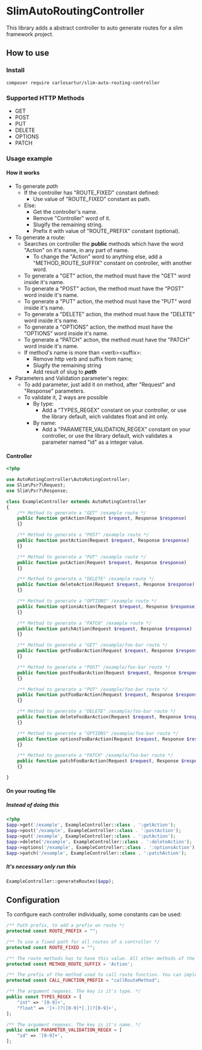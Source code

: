 # SlimAutoRoutingController

This library adds a abstract controller to auto generate routes for a slim framework project.

## How to use
### Install

```
composer require carlosartur/slim-auto-routing-controller
```

### Supported HTTP Methods

- GET
- POST
- PUT
- DELETE
- OPTIONS
- PATCH

### Usage example
#### How it works
- To generate *path*
    - If the controller has "ROUTE_FIXED" constant defined:
        - Use value of "ROUTE_FIXED" constant as path.
    - Else:
        - Get the controller's name.
        - Remove "Controller" word of it.
        - Slugify the remaining string.
        - Prefix it with value of "ROUTE_PREFIX" constant (optional).
- To generate a route:
    - Searches on controller the **public** methods which have the word "Action" on it's name, in any part of name.
        - To change the "Action" word to anything else, add a "METHOD_ROUTE_SUFFIX" constant on controller, with another word.
    - To generate a "GET" action, the method must have the "GET" word inside it's name.
    - To generate a "POST" action, the method must have the "POST" word inside it's name.
    - To generate a "PUT" action, the method must have the "PUT" word inside it's name.
    - To generate a "DELETE" action, the method must have the "DELETE" word inside it's name.
    - To generate a "OPTIONS" action, the method must have the "OPTIONS" word inside it's name.
    - To generate a "PATCH" action, the method must have the "PATCH" word inside it's name.
    - If method's name is more than \<verb\>\<suffix\>:
        - Remove http verb and suffix from name;
        - Slugify the remaining string
        - Add result of slug to ***path***
- Parameters and Validation parameter's regex:
    - To add parameter, just add it on method, after "Request" and "Response" parameters.
    - To validate it, 2 ways are possible
        - By type:
            - Add a "TYPES_REGEX" constant on your controller, or use the library default, wich validates float and int only.
        - By name:
            - Add a "PARAMETER_VALIDATION_REGEX" constant on your controller, or use the library default, wich validates a parameter named "id" as a integer value.
#### Controller

```php
<?php

use AutoRotingController\AutoRotingController;
use Slim\Psr7\Request;
use Slim\Psr7\Response;

class ExampleController extends AutoRotingController
{
    /** Method to generate a "GET" /example route */
    public function getAction(Request $request, Response $response)
    {}

    /** Method to generate a "POST" /example route */
    public function postAction(Request $request, Response $response)
    {}

    /** Method to generate a "PUT" /example route */
    public function putAction(Request $request, Response $response)
    {}

    /** Method to generate a "DELETE" /example route */
    public function deleteAction(Request $request, Response $response)
    {}

    /** Method to generate a "OPTIONS" /example route */
    public function optionsAction(Request $request, Response $response)
    {}

    /** Method to generate a "PATCH" /example route */
    public function patchAction(Request $request, Response $response)
    {}

    /** Method to generate a "GET" /example/foo-bar route */
    public function getFooBarAction(Request $request, Response $response)
    {}

    /** Method to generate a "POST" /example/foo-bar route */
    public function postFooBarAction(Request $request, Response $response)
    {}

    /** Method to generate a "PUT" /example/foo-bar route */
    public function putFooBarAction(Request $request, Response $response)
    {}

    /** Method to generate a "DELETE" /example/foo-bar route */
    public function deleteFooBarAction(Request $request, Response $response)
    {}

    /** Method to generate a "OPTIONS" /example/foo-bar route */
    public function optionsFooBarAction(Request $request, Response $response)
    {}

    /** Method to generate a "PATCH" /example/foo-bar route */
    public function patchFooBarAction(Request $request, Response $response)
    {}

}

```

#### On your routing file

##### Instead of doing this

```php
<?php
$app->get('/example', ExampleController::class . ':getAction');
$app->post('/example', ExampleController::class . ':postAction');
$app->put('/example', ExampleController::class . ':putAction');
$app->delete('/example', ExampleController::class . ':deleteAction');
$app->options('/example', ExampleController::class . ':optionsAction');
$app->patch('/example', ExampleController::class . ':patchAction');
```

##### It's necessary only run this
```php
ExampleController::generateRoutes($app);
```

## Configuration
To configure each controller individually, some constants can be used:

```php
/** Path prefix, to add a prefix on route */
protected const ROUTE_PREFIX = "";

/** To use a fixed path for all routes of a controller */
protected const ROUTE_FIXED = "";

/** The route methods has to have this value. All other methods of the class will be ignored */
protected const METHOD_ROUTE_SUFFIX = 'Action';

/** The prefix of the method used to call route function. You can implement your own callers. */
protected const CALL_FUNCTION_PREFIX = "callRouteMethod";

/** The argument regexes. The key is it's type. */
public const TYPES_REGEX = [
    "int" => '[0-9]+',
    "float" => '[+-]?([0-9]*[.])?[0-9]+',
];

/** The argument regexes. The key is it's name. */
public const PARAMETER_VALIDATION_REGEX = [
    "id" => '[0-9]+',
];
```